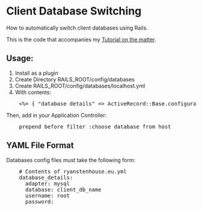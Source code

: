 Client Database Switching
=========================

How to automatically switch client databases using Rails.

This is the code that accompanies my [Tutorial on the matter][1].

Usage:
------

1. Install as a plugin
2. Create Directory RAILS_ROOT/config/databases
3. Create RAILS_ROOT/config/databases/localhost.yml
4. With contents:

<pre>
	<%= { "database_details" => ActiveRecord::Base.configurations["development"] }.to_yaml %>
</pre>

Then, add in your Application Controller:

<pre>
	prepend_before_filter :choose_database_from_host
</pre>

YAML File Format
----------------
Databases config files must take the following form:

<pre>
	# Contents of ryanstenhouse.eu.yml
	database_details:
	  adapter: mysql
	  database: client_db_name
	  username: root
	  password:
</pre>

[1]: http://ryanstenhouse.eu/tutorials/2010/02/07/dynamic-database-switching-rails-how-to-do-it/